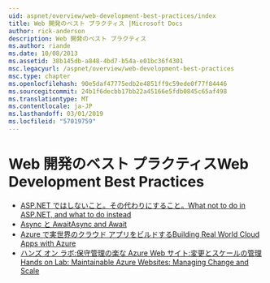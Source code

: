 ```yaml
---
uid: aspnet/overview/web-development-best-practices/index
title: Web 開発のベスト プラクティス |Microsoft Docs
author: rick-anderson
description: Web 開発のベスト プラクティス
ms.author: riande
ms.date: 10/08/2013
ms.assetid: 38b145db-a848-4bd7-b54a-e01bc36f4301
msc.legacyurl: /aspnet/overview/web-development-best-practices
msc.type: chapter
ms.openlocfilehash: 90e5daf47775edb2e4851ff9c59ede0f77f84446
ms.sourcegitcommit: 24b1f6decbb17bb22a45166e5fdb0845c65af498
ms.translationtype: MT
ms.contentlocale: ja-JP
ms.lasthandoff: 03/01/2019
ms.locfileid: "57019759"
---
```

<a name="web-development-best-practices"></a><span data-ttu-id="7a31b-103">Web 開発のベスト プラクティス</span><span class="sxs-lookup"><span data-stu-id="7a31b-103">Web Development Best Practices</span></span>
====================

- [<span data-ttu-id="7a31b-104">ASP.NET ではしないこと。その代わりにすること。</span><span class="sxs-lookup"><span data-stu-id="7a31b-104">What not to do in ASP.NET, and what to do instead</span></span>](what-not-to-do-in-aspnet-and-what-to-do-instead.md)
- [<span data-ttu-id="7a31b-105">Async と Await</span><span class="sxs-lookup"><span data-stu-id="7a31b-105">Async and Await</span></span>](async-and-await.md)
- [<span data-ttu-id="7a31b-106">Azure で実世界のクラウド アプリをビルドする</span><span class="sxs-lookup"><span data-stu-id="7a31b-106">Building Real World Cloud Apps with Azure</span></span>](../developing-apps-with-windows-azure/building-real-world-cloud-apps-with-windows-azure/index.md)
- [<span data-ttu-id="7a31b-107">ハンズ オン ラボ:保守管理の楽な Azure Web サイト:変更とスケールの管理</span><span class="sxs-lookup"><span data-stu-id="7a31b-107">Hands on Lab: Maintainable Azure Websites: Managing Change and Scale</span></span>](../developing-apps-with-windows-azure/maintainable-azure-websites-managing-change-and-scale.md)
